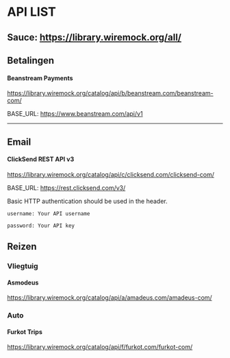 # API LIST

**Sauce:**
https://library.wiremock.org/all/
---

## Betalingen

#### Beanstream Payments

https://library.wiremock.org/catalog/api/b/beanstream.com/beanstream-com/

BASE_URL: https://www.beanstream.com/api/v1

---

## Email

#### ClickSend REST API v3

https://library.wiremock.org/catalog/api/c/clicksend.com/clicksend-com/

BASE_URL: https://rest.clicksend.com/v3/

Basic HTTP authentication should be used in the header.

```aiignore
username: Your API username

password: Your API key
```
## Reizen

### Vliegtuig

#### Asmodeus
https://library.wiremock.org/catalog/api/a/amadeus.com/amadeus-com/

### Auto

#### Furkot Trips
https://library.wiremock.org/catalog/api/f/furkot.com/furkot-com/